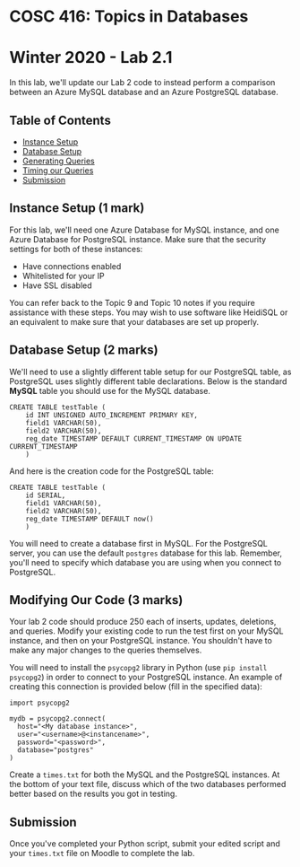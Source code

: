 # COSC 416: Topics in Databases
# Winter 2020 - Lab 2.1

In this lab, we'll update our Lab 2 code to instead perform a comparison between an Azure MySQL database and an Azure PostgreSQL database.

## Table of Contents
- [Instance Setup](#instances)
- [Database Setup](#setup)
- [Generating Queries](#generate)
- [Timing our Queries](#timing)
- [Submission](#submission)

<a name="instances"></a>
## Instance Setup (1 mark)

For this lab, we'll need one Azure Database for MySQL instance, and one Azure Database for PostgreSQL instance. Make sure that the security settings for both of these instances:

* Have connections enabled
* Whitelisted for your IP
* Have SSL disabled

You can refer back to the Topic 9 and Topic 10 notes if you require assistance with these steps. You may wish to use software like HeidiSQL or an equivalent to make sure that your databases are set up properly.

<a name="setup"></a>
## Database Setup (2 marks)

We'll need to use a slightly different table setup for our PostgreSQL table, as PostgreSQL uses slightly different table declarations. Below is the standard **MySQL** table you should use for the MySQL database.

```
CREATE TABLE testTable (
	id INT UNSIGNED AUTO_INCREMENT PRIMARY KEY,
	field1 VARCHAR(50),
	field2 VARCHAR(50),
	reg_date TIMESTAMP DEFAULT CURRENT_TIMESTAMP ON UPDATE CURRENT_TIMESTAMP
	)
```

And here is the creation code for the PostgreSQL table:

```
CREATE TABLE testTable (
	id SERIAL,
	field1 VARCHAR(50),
	field2 VARCHAR(50),
	reg_date TIMESTAMP DEFAULT now()
	)
```

You will need to create a database first in MySQL. For the PostgreSQL server, you can use the default ```postgres``` database for this lab. Remember, you'll need to specify which database you are using when you connect to PostgreSQL.

<a name="generate"></a>
## Modifying Our Code (3 marks)

Your lab 2 code should produce 250 each of inserts, updates, deletions, and queries. Modify your existing code to run the test first on your MySQL instance, and then on your PostgreSQL instance. You shouldn't have to make any major changes to the queries themselves.

You will need to install the ```psycopg2``` library in Python (use ```pip install psycopg2```) in order to connect to your PostgreSQL instance. An example of creating this connection is provided below (fill in the specified data):

```
import psycopg2

mydb = psycopg2.connect(
  host="<My database instance>",
  user="<username>@<instancename>",
  password="<password>",
  database="postgres"
)
```

Create a ```times.txt``` for both the MySQL and the PostgreSQL instances. At the bottom of your text file, discuss which of the two databases performed better based on the results you got in testing.

<a name="submission"></a>
## Submission

Once you've completed your Python script, submit your edited script and your ```times.txt``` file on Moodle to complete the lab.